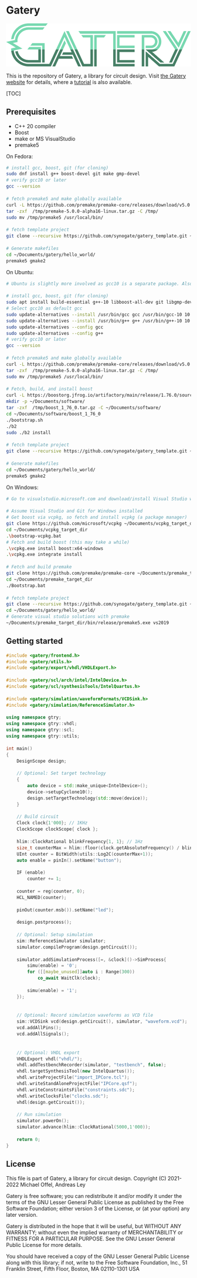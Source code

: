 # Gatery

![Gatery logo](doc/gatery_logo_500.svg)

This is the repository of Gatery, a library for circuit design.
Visit [the Gatery website](https://synogate.com/gatery.html) for details, where a [tutorial](https://synogate.com/gatery/gatery/tutorial/part1.html) is also available.

[TOC]

## Prerequisites

- C++ 20 compiler
- Boost
- make or MS VisualStudio
- premake5

On Fedora: 

```bash
# install gcc, boost, git (for cloning)
sudo dnf install g++ boost-devel git make gmp-devel
# verify gcc10 or later
gcc --version

# fetch premake5 and make globally available
curl -L https://github.com/premake/premake-core/releases/download/v5.0.0-alpha16/premake-5.0.0-alpha16-linux.tar.gz > /tmp/premake-5.0.0-alpha16-linux.tar.gz
tar -zxf  /tmp/premake-5.0.0-alpha16-linux.tar.gz -C /tmp/
sudo mv /tmp/premake5 /usr/local/bin/

# fetch template project
git clone --recursive https://github.com/synogate/gatery_template.git ~/Documents/gatery/hello_world/

# Generate makefiles
cd ~/Documents/gatery/hello_world/
premake5 gmake2
```

On Ubuntu:

```bash
# Ubuntu is slightly more involved as gcc10 is a separate package. Also boost needs to be build from scratch since the repository version is not compatible with c++20.

# install gcc, boost, git (for cloning)
sudo apt install build-essential g++-10 libboost-all-dev git libgmp-dev
# Select gcc10 as default gcc
sudo update-alternatives --install /usr/bin/gcc gcc /usr/bin/gcc-10 10
sudo update-alternatives --install /usr/bin/g++ g++ /usr/bin/g++-10 10
sudo update-alternatives --config gcc
sudo update-alternatives --config g++
# verify gcc10 or later
gcc --version

# fetch premake5 and make globally available
curl -L https://github.com/premake/premake-core/releases/download/v5.0.0-alpha16/premake-5.0.0-alpha16-linux.tar.gz > /tmp/premake-5.0.0-alpha16-linux.tar.gz
tar -zxf  /tmp/premake-5.0.0-alpha16-linux.tar.gz -C /tmp/
sudo mv /tmp/premake5 /usr/local/bin/

# Fetch, build, and install boost
curl -L https://boostorg.jfrog.io/artifactory/main/release/1.76.0/source/boost_1_76_0.tar.gz > /tmp/boost_1_76_0.tar.gz
mkdir -p ~/Documents/software/
tar -zxf  /tmp/boost_1_76_0.tar.gz -C ~/Documents/software/
cd ~/Documents/software/boost_1_76_0
./bootstrap.sh
./b2
sudo ./b2 install

# fetch template project
git clone --recursive https://github.com/synogate/gatery_template.git ~/Documents/gatery/hello_world/

# Generate makefiles
cd ~/Documents/gatery/hello_world/
premake5 gmake2
```

On Windows:

```bash
# Go to visualstudio.microsoft.com and download/install Visual Studio with the packages for C++ development and Git for Windows. Also install from individual components "MSVC v142 - VS 2019 C++ x84/x86 build tools (v.14.28 - 16.8)".

# Assume Visual Studio and Git for Windows installed
# Get boost via vcpkg, so fetch and install vcpkg (a package manager)
git clone https://github.com/microsoft/vcpkg ~/Documents/vcpkg_target_dir
cd ~/Documents/vcpkg_target_dir
.\bootstrap-vcpkg.bat
# Fetch and build boost (this may take a while)
.\vcpkg.exe install boost:x64-windows
.\vcpkg.exe integrate install

# Fetch and build premake
git clone https://github.com/premake/premake-core ~/Documents/premake_target_dir
cd ~/Documents/premake_target_dir
./Bootstrap.bat

# fetch template project
git clone --recursive https://github.com/synogate/gatery_template.git ~/Documents/gatery/hello_world/
cd ~/Documents/gatery/hello_world/
# Generate visual studio solutions with premake
~/Documents/premake_target_dir/bin/release/premake5.exe vs2019
```

## Getting started

````cpp
#include <gatery/frontend.h>
#include <gatery/utils.h>
#include <gatery/export/vhdl/VHDLExport.h>

#include <gatery/scl/arch/intel/IntelDevice.h>
#include <gatery/scl/synthesisTools/IntelQuartus.h>

#include <gatery/simulation/waveformFormats/VCDSink.h>
#include <gatery/simulation/ReferenceSimulator.h>

using namespace gtry;
using namespace gtry::vhdl;
using namespace gtry::scl;
using namespace gtry::utils; 

int main()
{
	DesignScope design;

	// Optional: Set target technology
	{
		auto device = std::make_unique<IntelDevice>();
		device->setupCyclone10();
		design.setTargetTechnology(std::move(device));
	}

	// Build circuit
	Clock clock{1'000}; // 1KHz
	ClockScope clockScope{ clock };

	hlim::ClockRational blinkFrequency{1, 1}; // 1Hz
	size_t counterMax = hlim::floor(clock.getAbsoluteFrequency() / blinkFrequency);
	UInt counter = BitWidth(utils::Log2C(counterMax+1));
	auto enable = pinIn().setName("button");
	
	IF (enable)
		counter += 1;

	counter = reg(counter, 0);
	HCL_NAMED(counter);

	pinOut(counter.msb()).setName("led");

	design.postprocess();

	// Optional: Setup simulation
	sim::ReferenceSimulator simulator;
	simulator.compileProgram(design.getCircuit());

	simulator.addSimulationProcess([=, &clock]()->SimProcess{
		simu(enable) = '0';
		for ([[maybe_unused]]auto i : Range(300))
			co_await WaitClk(clock);

		simu(enable) = '1';
	});


	// Optional: Record simulation waveforms as VCD file
	sim::VCDSink vcd(design.getCircuit(), simulator, "waveform.vcd");
	vcd.addAllPins();
	vcd.addAllSignals();


	// Optional: VHDL export
	VHDLExport vhdl("vhdl/");
	vhdl.addTestbenchRecorder(simulator, "testbench", false);
	vhdl.targetSynthesisTool(new IntelQuartus());
	vhdl.writeProjectFile("import_IPCore.tcl");
	vhdl.writeStandAloneProjectFile("IPCore.qsf");
	vhdl.writeConstraintsFile("constraints.sdc");
	vhdl.writeClocksFile("clocks.sdc");
	vhdl(design.getCircuit());

	// Run simulation
	simulator.powerOn();
	simulator.advance(hlim::ClockRational(5000,1'000));

	return 0;
}
````


## License

This file is part of Gatery, a library for circuit design.
Copyright (C) 2021-2022 Michael Offel, Andreas Ley

Gatery is free software; you can redistribute it and/or
modify it under the terms of the GNU Lesser General Public
License as published by the Free Software Foundation; either
version 3 of the License, or (at your option) any later version.

Gatery is distributed in the hope that it will be useful,
but WITHOUT ANY WARRANTY; without even the implied warranty of
MERCHANTABILITY or FITNESS FOR A PARTICULAR PURPOSE.  See the GNU
Lesser General Public License for more details.

You should have received a copy of the GNU Lesser General Public
License along with this library; if not, write to the Free Software
Foundation, Inc., 51 Franklin Street, Fifth Floor, Boston, MA  02110-1301  USA

